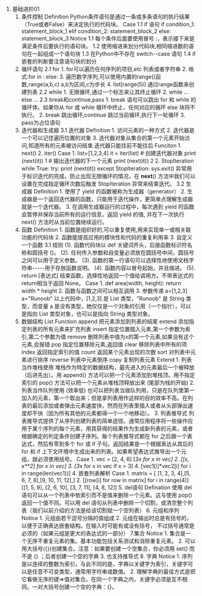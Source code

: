 1. 基础进阶01
	1. 条件控制
		Definition
			Python条件语句是通过一条或多条语句的执行结果（True或者False）来决定执行的代码块。
		Case
			1.1 if 语句
				if condition_1:
				    statement_block_1
				elif condition_2:
				    statement_block_2
				else:
				    statement_block_3
		Notice
			1.1 每个条件后面要使用冒号 :，表示接下来是满足条件后要执行的语句块。
			1.2 使用缩进来划分代码块,相同缩进数的语句在一起组成一个语句块
			1.3 在Python中不存在 switch--case 语句
			1.4 if嵌套的判断要注意语句块的划分
	2. 循环语句
		2.1 for
			1. for可以遍历任何序列的项目,etc 列表或者字符串
			2. 格式:for <variable> in <sequence>:
					    <statements>
					else:
					    <statements>
			3. 遍历数字序列,可以使用内置的range()函数,range(a,b,c) a,b为区间,c为步长
			4. list[range(5)]	通过range函数来创建列表
		2.2 while 
			1. 无限循环,通过一个标志来让其终止循环
			2. while ... else ...
		2.3 break和continue,pass
			1. break 语句可以跳出 for 和 while 的循环体。如果你从 for 或 while 循环中终止，任何对应的循环 else 块将不执行。
			2. break 跳出循环,continue 跳过当前循环,执行下一轮循环
			3. pass为占位语句
	3. 迭代器和生成器
		3.1 迭代器
			Definition
				1. 访问元素的一种方式
				2. 迭代器是一个可以记住遍历位置的对象
				3. 迭代器对象从集合的第一个元素开始访问,知道所有的元素被访问结束.迭代器只能往前不能往后
			Funciton
				1. next()
				2. iter()
			Case
				1. list=[1,2,3,4]
 				   	it = iter(list)    		# 创建迭代器对象
				 	print (next(it))   	1	# 输出迭代器的下一个元素
 					print (next(it)) 	2
 				2. StopIteration 
 					while True:
					    try:
					        print (next(it))
					    except StopIteration:
					        sys.exit()
 					异常用于标识迭代的完成，防止出现无限循环的情况，在 __next__() 方法中我们可以设置在完成指定循环次数后触发 StopIteration 异常来结束迭代。
 		3.2 生成器
 			Definition
 				1. 使用了 yield 的函数被称为生成器（generator）
 				2. 生成器是一个返回迭代器的函数，只能用于迭代操作，更简单点理解生成器就是一个迭代器。
 				3. 在调用生成器运行的过程中，每次遇到 yield 时函数会暂停并保存当前所有的运行信息，返回 yield 的值, 并在下一次执行 next() 方法时从当前位置继续运行。
	4. 函数
		Definition
			1. 函数是组织好的,可以重复使用,用来实现单一或相关联功能的代码块
			2. 函数能提高应用的模块性和代码的重复利用率
			3. 自定义一个函数
				3.1 规则
					(1). 函数代码块以 def 关键词开头，后接函数标识符名称和圆括号 ()。
					(2). 任何传入参数和自变量必须放在圆括号中间，圆括号之间可以用于定义参数。
					(3). 函数的第一行语句可以选择性地使用文档字符串-----用于存放函数说明。
					(4). 函数内容以冒号起始，并且缩进。
					(5). return [表达式] 结束函数，选择性地返回一个值给调用方。不带表达式的return相当于返回 None。
		Case
			1. def area(width, height):
    			return width * height
    		2. 函数与函数之间可以相互调用
    		3. 参数传递
    			a=[1,2,3]		a="Runoob"
				以上代码中，[1,2,3] 是 List 类型，"Runoob" 是 String 类型，而变量 a 是没有类型，她仅仅是一个对象的引用（一个指针），可以是指向 List 类型对象，也可以是指向 String 类型对象。
	5. 数据结构
		List 
			Function
				append 		把元素添加到列表的结尾
				extend 		添加指定列表的所有元素来扩充列表
				insert		指定位置插入元素,第一个参数为索引,第二个参数为值
				remove		删除列表中值为x的第一个元素,如果没有这个元素,会报错
				pop			指定位置移除元素,返回值
				clear		移除列表中所有的项
				index 		返回指定索引的值
				count		返回某个元素出现的次数
				sort		对列表中元素进行排序
				reverse		列表中元素倒序
				copy		复制列表元素
			Extend
				1. 列表当作堆栈使用
					堆栈作为特定的数据结构，最先进入的元素最后一个被释放（后进先出）。用 append() 方法可以把一个元素添加到堆栈顶。用不指定索引的 pop() 方法可以把一个元素从堆栈顶释放出来 (尾部为栈的开始)
				2. 列表当作队列使用 (效率低)
					也可以把列表当做队列用，只是在队列里第一加入的元素，第一个取出来；但是拿列表用作这样的目的效率不高。在列表的最后添加或者弹出元素速度快，然而在列表里插入或者从头部弹出速度却不快（因为所有其他的元素都得一个一个地移动）。
				3. 列表推导式
					列表推导式提供了从序列创建列表的简单途径。通常应用程序将一些操作应用于某个序列的每个元素，用其获得的结果作为生成新列表的元素，或者根据确定的判定条件创建子序列。每个列表推导式都在 for 之后跟一个表达式，然后有零到多个 for 或 if 子句。返回结果是一个根据表达从其后的 for 和 if 上下文环境中生成出来的列表。如果希望表达式推导出一个元组，就必须使用括号。
					Case
						1. vec = [2, 4, 6]   [3*x for x in vec]
						2. [[x, x**2] for x in vec]
						3. [3*x for x in vec if x > 3]
						4. [vec1[i]*vec2[i] for i in range(len(vec1))]
				4. 嵌套列表解析
					Case 
						1. matrix = [ [1, 2, 3, 4],[5, 6, 7, 8],[9, 10, 11, 12],]
						2. [[row[i] for row in matrix] for i in range(4)]   [[1, 5, 9], [2, 6, 10], [3, 7, 11], [4, 8, 12]]
				5. del语句
					Defination
						使用 del 语句可以从一个列表中依索引而不是值来删除一个元素。这与使用 pop() 返回一个值不同。可以用 del 语句从列表中删除一个切割，或清空整个列表（我们以前介绍的方法是给该切割赋一个空列表）
				6. 元组和序列
					Notice
						1. 元组由若干逗号分隔的值组成
						2. 元组在输出时总是有括号的，以便于正确表达嵌套结构。在输入时可能有或没有括号， 不过括号通常是必须的（如果元组是更大的表达式的一部分）
				7.集合
					Notice
					 	1. 集合是一个无序不重复元素的集。基本功能包括关系测试和消除重复元素。
 						2. 可以用大括号({})创建集合。注意：如果要创建一个空集合，你必须用 set() 而不是 {} ；后者创建一个空的字典
 						3. 也支持推导式
 				8. 字典
 					Notice
 						1. 序列是以连续的整数为索引，与此不同的是，字典以关键字为索引，关键字可以是任意不可变类型，通常用字符串或数值。
 						2. 理解字典的最佳方式是把它看做无序的键=>值对集合。在同一个字典之内，关键字必须是互不相同。一对大括号创建一个空的字典：{}。
 				